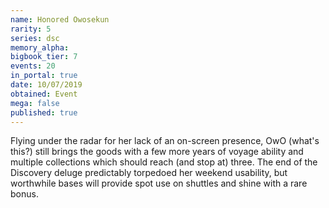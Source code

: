 ```yaml
---
name: Honored Owosekun
rarity: 5
series: dsc
memory_alpha:
bigbook_tier: 7
events: 20
in_portal: true
date: 10/07/2019
obtained: Event
mega: false
published: true
---
```


Flying under the radar for her lack of an on-screen presence, OwO (what's this?) still brings the goods with a few more years of voyage ability and multiple collections which should reach (and stop at) three. The end of the Discovery deluge predictably torpedoed her weekend usability, but worthwhile bases will provide spot use on shuttles and shine with a rare bonus.
